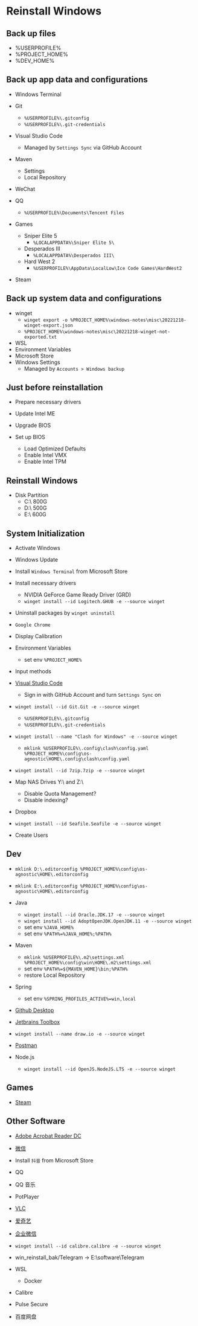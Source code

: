 # Reinstall Windows

## Back up files

- %USERPROFILE%
- %PROJECT_HOME%
- %DEV_HOME%

## Back up app data and configurations

- Windows Terminal
- Git
  - `%USERPROFILE%\.gitconfig`
  - `%USERPROFILE%\.git-credentials`
- Visual Studio Code
  - Managed by `Settings Sync` via GitHub Account
- Maven
  - Settings
  - Local Repository
- WeChat
- QQ
  - `%USERPROFILE%\Documents\Tencent Files`

- Games
  - Sniper Elite 5
    - `%LOCALAPPDATA%\Sniper Elite 5\`
  - Desperados III
    - `%LOCALAPPDATA%\Desperados III\`
  - Hard West 2
    - `%USERPROFILE%\AppData\LocalLow\Ice Code Games\HardWest2`
- Steam

## Back up system data and configurations

- winget
  - `winget export -o %PROJECT_HOME%\windows-notes\misc\20221218-winget-export.json`
  - `%PROJECT_HOME%\windows-notes\misc\20221218-winget-not-exported.txt`
- WSL
- Environment Variables
- Microsoft Store
- Windows Settings
  - Managed by `Accounts > Windows backup`

## Just before reinstallation

- Prepare necessary drivers

- Update Intel ME
- Upgrade BIOS
- Set up BIOS
  - Load Optimized Defaults
  - Enable Intel VMX
  - Enable Intel TPM

## Reinstall Windows

- Disk Partition
  - C:\ 800G
  - D:\ 500G
  - E:\ 600G

## System Initialization

- Activate Windows
- Windows Update

- Install `Windows Terminal` from Microsoft Store

- Install necessary drivers
  - NVIDIA GeForce Game Ready Driver (GRD)
  - `winget install --id Logitech.GHUB -e --source winget`

- Uninstall packages by `winget uninstall`

- `Google Chrome`

- Display Calibration

- Environment Variables
  - set env `%PROJECT_HOME%`

- Input methods

- [Visual Studio Code](https://code.visualstudio.com/download)
  - Sign in with GitHub Account and turn `Settings Sync` on

- `winget install --id Git.Git -e --source winget`
  - `%USERPROFILE%\.gitconfig`
  - `%USERPROFILE%\.git-credentials`

- `winget install --name "Clash for Windows" -e --source winget`
  - `mklink %USERPROFILE%\.config\clash\config.yaml %PROJECT_HOME%\config\os-agnostic\HOME\.config\clash\config.yaml`

- `winget install --id 7zip.7zip -e --source winget`

- Map NAS Drives Y:\ and Z:\
  - Disable Quota Management?
  - Disable indexing?

- Dropbox
- `winget install --id Seafile.Seafile -e --source winget`

- Create Users

## Dev

- `mklink D:\.editorconfig %PROJECT_HOME%\config\os-agnostic\HOME\.editorconfig`
- `mklink E:\.editorconfig %PROJECT_HOME%\config\os-agnostic\HOME\.editorconfig`

- Java
  - `winget install --id Oracle.JDK.17 -e --source winget`
  - `winget install --id AdoptOpenJDK.OpenJDK.11 -e --source winget`
  - set env `%JAVA_HOME%`
  - set env `%PATH%=%JAVA_HOME%;%PATH%`

- Maven
  - `mklink %USERPROFILE%\.m2\settings.xml %PROJECT_HOME%\config\win\HOME\.m2\settings.xml`
  - set env `%PATH%=${MAVEN_HOME}\bin;%PATH%`
  - restore Local Repository

- Spring
  - set env `%SPRING_PROFILES_ACTIVE%=win,local`

- [Github Desktop](https://desktop.github.com/)
- [Jetbrains Toolbox](https://www.jetbrains.com/toolbox-app/)
- `winget install --name draw.io -e --source winget`
- [Postman](https://www.postman.com/downloads/)

- Node.js
  - `winget install --id OpenJS.NodeJS.LTS -e --source winget`

## Games

- [Steam](https://store.steampowered.com/about/)

## Other Software

- [Adobe Acrobat Reader DC](https://get.adobe.com/reader/)

- [微信](https://pc.weixin.qq.com/)

- Install `抖音` from Microsoft Store
- QQ
- QQ 音乐
- PotPlayer
- [VLC](https://www.videolan.org/vlc/)
- [爱奇艺](https://www.iqiyi.com/)

- [企业微信](https://work.weixin.qq.com/#indexDownload)

- `winget install --id calibre.calibre -e --source winget`

- win_reinstall_bak/Telegram -> E:\software\Telegram

- WSL
  - Docker
- Calibre
- Pulse Secure
- 百度网盘
